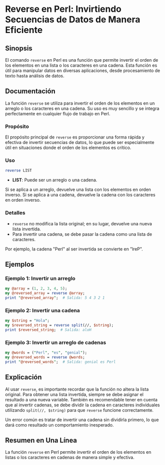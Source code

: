 <!--
Meta Description: # Reverse en Perl: Invirtiendo Secuencias de Datos de Manera Eficiente ## Sinopsis El comando `reverse` en Perl es una función que permite invertir el...
Meta Keywords: una, reverse, perl, cadena, invertir
-->

# Reverse en Perl: Invirtiendo Secuencias de Datos de Manera Eficiente

## Sinopsis
El comando `reverse` en Perl es una función que permite invertir el orden de los elementos en una lista o los caracteres en una cadena. Esta función es útil para manipular datos en diversas aplicaciones, desde procesamiento de texto hasta análisis de datos.

## Documentación
La función `reverse` se utiliza para invertir el orden de los elementos en un arreglo o los caracteres en una cadena. Su uso es muy sencillo y se integra perfectamente en cualquier flujo de trabajo en Perl.

### Propósito
El propósito principal de `reverse` es proporcionar una forma rápida y efectiva de invertir secuencias de datos, lo que puede ser especialmente útil en situaciones donde el orden de los elementos es crítico.

### Uso
```perl
reverse LIST
```
- **LIST**: Puede ser un arreglo o una cadena.
  
Si se aplica a un arreglo, devuelve una lista con los elementos en orden inverso. Si se aplica a una cadena, devuelve la cadena con los caracteres en orden inverso.

### Detalles
- `reverse` no modifica la lista original; en su lugar, devuelve una nueva lista invertida.
- Para invertir una cadena, se debe pasar la cadena como una lista de caracteres.
  
Por ejemplo, la cadena "Perl" al ser invertida se convierte en "lreP".

## Ejemplos
### Ejemplo 1: Invertir un arreglo
```perl
my @array = (1, 2, 3, 4, 5);
my @reversed_array = reverse @array;
print "@reversed_array";  # Salida: 5 4 3 2 1
```

### Ejemplo 2: Invertir una cadena
```perl
my $string = "Hola";
my $reversed_string = reverse split(//, $string);
print $reversed_string;  # Salida: aloH
```

### Ejemplo 3: Invertir un arreglo de cadenas
```perl
my @words = ("Perl", "es", "genial");
my @reversed_words = reverse @words;
print "@reversed_words";  # Salida: genial es Perl
```

## Explicación
Al usar `reverse`, es importante recordar que la función no altera la lista original. Para obtener una lista invertida, siempre se debe asignar el resultado a una nueva variable. También es recomendable tener en cuenta que al invertir cadenas, se debe dividir la cadena en caracteres individuales utilizando `split(//, $string)` para que `reverse` funcione correctamente.

Un error común es tratar de invertir una cadena sin dividirla primero, lo que dará como resultado un comportamiento inesperado.

## Resumen en Una Línea
La función `reverse` en Perl permite invertir el orden de los elementos en listas o los caracteres en cadenas de manera simple y efectiva.